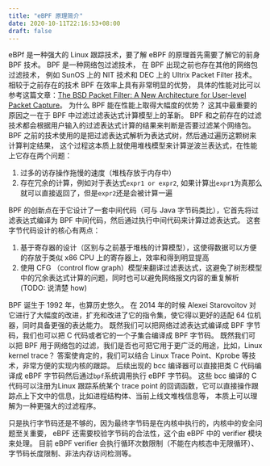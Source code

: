 ```yaml
---
title: "eBPF 原理简介"
date: 2020-10-11T22:16:53+08:00
draft: false
---
```


eBPf 是一种强大的 Linux 跟踪技术，要了解 eBPF 的原理首先需要了解它的前身 BPF 技术。
BPF 是一种网络包过滤技术，
在 BPF 出现之前也存在其他的网络包过滤技术， 
例如 SunOS 上的 NIT 技术和 DEC 上的 Ultrix Packet Filter 技术。
相较于之前存在的技术 BPF 在效率上具有非常明显的优势，
具体的性能对比可以参考这篇文章：[The BSD Packet Filter: A New Architecture for User-level Packet Capture](https://www.tcpdump.org/papers/bpf-usenix93.pdf)。
为什么 BPF 能在性能上取得大幅度的优势？
这其中最重要的原因之一在于 BPF 中过滤过滤表达式计算模型上的革新。
BPF 和之前存在的过滤技术都会根据用户输入的过滤表达式计算的结果来判断是否要过滤某个网络包。
BPF 之前的技术使用的是把过滤表达式解析为表达式树，然后通过遍历这颗树来计算判定结果，
这个过程这本质上就使用堆栈模型来计算逆波兰表达式，在性能上它存在两个问题：

1. 过多的访存操作拖慢的速度（堆栈存放于内存中）
2. 存在冗余的计算，例如对于表达式`expr1 or expr2`, 如果计算出`expr1`为真那么就可以直接返回了，但是`expr2`还是会被计算一遍

BPF 的创新点在于它设计了一套中间代码（可与 Java 字节码类比），它首先将过滤表达式编译为 BPF 中间代码，然后通过执行中间代码来计算过滤表达式。
这套字节代码设计的核心有两点：

1. 基于寄存器的设计（区别与之前基于堆栈的计算模型），这使得数据可以方便的存放于类似 x86 CPU 上的寄存器上，效率和得到明显提高
2. 使用 CFG （control flow graph）模型来翻译过滤表达式，这避免了树形模型中的冗余表达式计算的问题，同时也可以避免网络报文内容的重复解析(TODO: 说清楚 how)

BPF 诞生于 1992 年，也算历史悠久。
在 2014 年的时候 Alexei Starovoitov 对它进行了大幅度的改进，扩充和改进了它的指令集，使它得以更好的适配 64 位机器，同时具备更强的表达能力。
既然我们可以把网络过滤表达式编译成 BPF 字节码，我们也可以把 C 代码或者它的一个子集合编译成 BPF 字节码。
既然我们可以把 BPF 用于网络包的过滤，我们是否也可把它用于更广泛的用途，比如，Linux kernel trace？
答案使肯定的，我们可以结合 Linux Trace Point、Kprobe 等技术，非常方便的实现内核的跟踪。
后续出现的 bcc 编译器可以直接把类 C 代码编译成 eBPF 字节码然后通过`bpf`系统调用执行 eBPF 字节码。
这些 bcc 编译的 C 代码可以注册为Linux 跟踪系统某个 trace point 的回调函数，它可以直接操作跟踪点上下文中的信息，比如进程结构体、当前上线文堆栈信息等，
本质上可以理解为一种更强大的过滤程序。

只是执行字节码还是不够的，因为最终字节码是在内核中执行的，内核中的安全问题至关重要，
eBPF 还需要校验字节码的合法性，这个由 eBPF 中的 verifier 模块来处理。
目前 eBPF verifier 会执行循环次数限制（不能在内核态中无限循环）、字节码长度限制、非法内存访问检测等。

